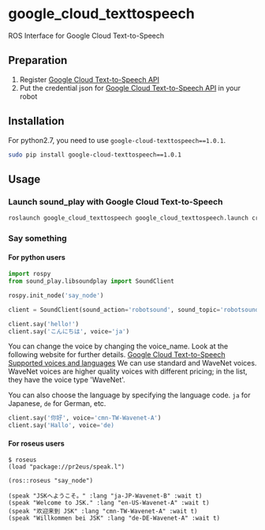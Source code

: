 # google_cloud_texttospeech

ROS Interface for Google Cloud Text-to-Speech

## Preparation

1. Register [Google Cloud Text-to-Speech API](https://cloud.google.com/text-to-speech)
2. Put the credential json for [Google Cloud Text-to-Speech API](https://cloud.google.com/text-to-speech) in your robot

## Installation

For python2.7, you need to use `google-cloud-texttospeech==1.0.1`.

```bash
sudo pip install google-cloud-texttospeech==1.0.1
```

## Usage

### Launch sound_play with Google Cloud Text-to-Speech

```bash
roslaunch google_cloud_texttospeech google_cloud_texttospeech.launch credential:=/your/credential/json/path
```

### Say something

#### For python users

```python
import rospy
from sound_play.libsoundplay import SoundClient

rospy.init_node('say_node')

client = SoundClient(sound_action='robotsound', sound_topic='robotsound')

client.say('hello!')
client.say('こんにちは', voice='ja')
```

You can change the voice by changing the voice_name.
Look at the following website for further details.
[Google Cloud Text-to-Speech Supported voices and languages](https://cloud.google.com/text-to-speech/docs/voices)
We can use standard and WaveNet voices.
WaveNet voices are higher quality voices with different pricing; in the list, they have the voice type 'WaveNet'.

You can also choose the language by specifying the language code.
`ja` for Japanese, `de` for German, etc.


```python
client.say('你好', voice='cmn-TW-Wavenet-A')
client.say('Hallo', voice='de)
```

#### For roseus users

```
$ roseus
(load "package://pr2eus/speak.l")

(ros::roseus "say_node")

(speak "JSKへようこそ。" :lang "ja-JP-Wavenet-B" :wait t)
(speak "Welcome to JSK." :lang "en-US-Wavenet-A" :wait t)
(speak "欢迎来到 JSK" :lang "cmn-TW-Wavenet-A" :wait t)
(speak "Willkommen bei JSK" :lang "de-DE-Wavenet-A" :wait t)
```
